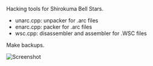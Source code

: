 Hacking tools for Shirokuma Bell Stars.

* unarc.cpp: unpacker for .arc files
* enarc.cpp: packer for .arc files
* wsc.cpp: disassembler and assembler for .WSC files

Make backups.

![Screenshot](https://i.imgur.com/nAKj7tt.jpg "Screenshot")
